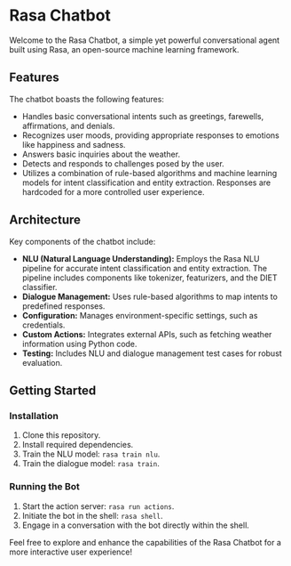 # Rasa Chatbot 

Welcome to the Rasa Chatbot, a simple yet powerful conversational agent built using Rasa, an open-source machine learning framework.

## Features

The chatbot boasts the following features:

- Handles basic conversational intents such as greetings, farewells, affirmations, and denials.
- Recognizes user moods, providing appropriate responses to emotions like happiness and sadness.
- Answers basic inquiries about the weather.
- Detects and responds to challenges posed by the user.
- Utilizes a combination of rule-based algorithms and machine learning models for intent classification and entity extraction. Responses are hardcoded for a more controlled user experience.

## Architecture

Key components of the chatbot include:

- **NLU (Natural Language Understanding):** Employs the Rasa NLU pipeline for accurate intent classification and entity extraction. The pipeline includes components like tokenizer, featurizers, and the DIET classifier.
- **Dialogue Management:** Uses rule-based algorithms to map intents to predefined responses.
- **Configuration:** Manages environment-specific settings, such as credentials.
- **Custom Actions:** Integrates external APIs, such as fetching weather information using Python code.
- **Testing:** Includes NLU and dialogue management test cases for robust evaluation.

## Getting Started

### Installation

1. Clone this repository.
2. Install required dependencies.
3. Train the NLU model: `rasa train nlu`.
4. Train the dialogue model: `rasa train`.

### Running the Bot

1. Start the action server: `rasa run actions`.
2. Initiate the bot in the shell: `rasa shell`.
3. Engage in a conversation with the bot directly within the shell.

Feel free to explore and enhance the capabilities of the Rasa Chatbot for a more interactive user experience!
